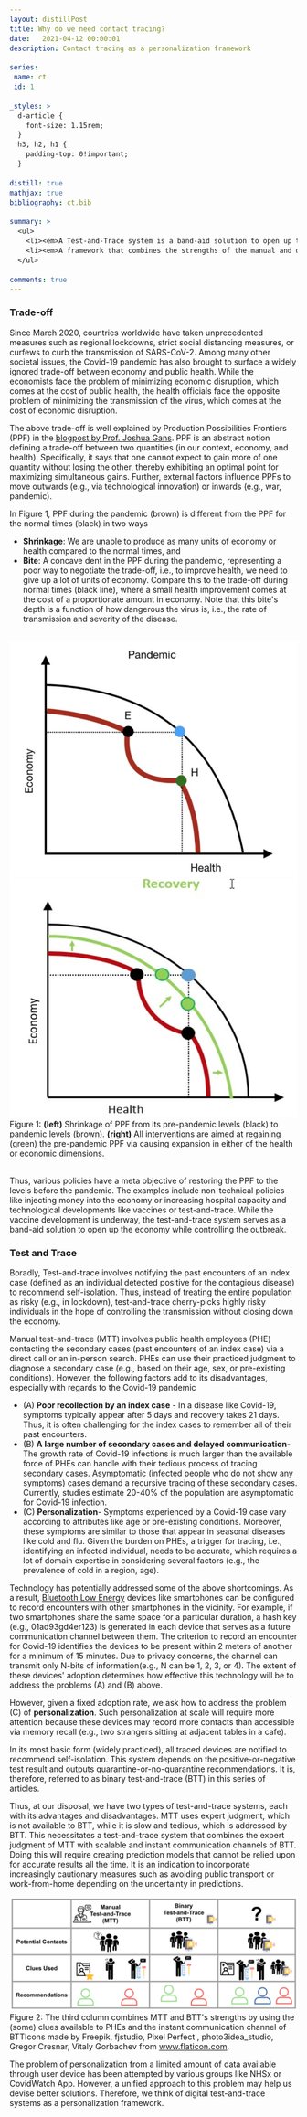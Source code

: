 ```yaml
---
layout: distillPost
title: Why do we need contact tracing?
date:   2021-04-12 00:00:01
description: Contact tracing as a personalization framework

series:
 name: ct
 id: 1

_styles: >
  d-article {
    font-size: 1.15rem;
  }
  h3, h2, h1 {
    padding-top: 0!important;
  }

distill: true
mathjax: true
bibliography: ct.bib

summary: >
  <ul>
    <li><em>A Test-and-Trace system is a band-aid solution to open up the economy while controlling the outbreak</em></li>
    <li><em>A framework that combines the strengths of the manual and digital systems will help devise better solutions</em></li>
  </ul>

comments: true
---
```

### Trade-off

Since March 2020, countries worldwide have taken unprecedented measures such as regional lockdowns, strict social distancing measures, or curfews to curb the transmission of SARS-CoV-2.
Among many other societal issues, the Covid-19 pandemic has also brought to surface a widely ignored trade-off between economy and public health.
While the economists face the problem of minimizing economic disruption, which comes at the cost of public health, the health officials face the opposite problem of minimizing the transmission of the virus, which comes at the cost of economic disruption.

The above trade-off is well explained by Production Possibilities Frontiers (PPF) in the <a href="https://blog.usejournal.com/health-before-wealth-the-economic-logic-9c5414ae259c" target="_blank"> blogpost by Prof. Joshua Gans</a>.
PPF is an abstract notion defining a trade-off between two quantities (in our context, economy, and health).
Specifically, it says that one cannot expect to gain more of one quantity without losing the other, thereby exhibiting an optimal point for maximizing simultaneous gains.
Further, external factors influence PPFs to move outwards (e.g., via technological innovation) or inwards (e.g., war, pandemic).

In Figure 1, PPF during the pandemic (brown) is different from the PPF for the normal times (black) in two ways
<ul>
  <li> <strong>Shrinkage</strong>: We are unable to produce as many units of economy or health compared to the normal times, and </li>
  <li> <strong>Bite</strong>: A concave dent in the PPF during the pandemic, representing a poor way to negotiate the trade-off, i.e., to improve health, we need to give up a lot of units of economy.
  Compare this to the trade-off during normal times (black line), where a small health improvement comes at the cost of a proportionate amount in economy.
  Note that this bite's depth is a function of how dangerous the virus is, i.e., the rate of transmission and severity of the disease.
  </li>
</ul>

<br>
<div class="row mt-3" markdown="0">
  <div class="col-sm-6 mt-3 mt-md-0">
    <img class="img-fluid rounded z-depth-1" src="/images/blog/ct/ppf.png">
  </div>
  <div class="col-sm-6 mt-3 mt-md-0">
    <img class="img-fluid rounded z-depth-1" src="/images/blog/ct/ppf_recovery.png">
  </div>
</div>
<div class="caption" markdown="0">
  Figure 1: <strong>(left)</strong> Shrinkage of PPF from its pre-pandemic levels (black) to pandemic levels (brown). <strong>(right)</strong> All interventions are aimed at regaining (green) the pre-pandemic PPF via causing expansion in either of the health or economic dimensions.
</div>
<br>

Thus, various policies have a meta objective of restoring the PPF to the levels before the pandemic.
The examples include non-technical policies like injecting money into the economy or increasing hospital capacity and technological developments like vaccines or test-and-trace.
While the vaccine development is underway, the test-and-trace system serves as a band-aid solution to open up the economy while controlling the outbreak.

### Test and Trace

Boradly, Test-and-trace involves notifying the past encounters of an index case (defined as an individual detected positive for the contagious disease) to recommend self-isolation.
Thus, instead of treating the entire population as risky (e.g., in lockdown), test-and-trace cherry-picks highly risky individuals in the hope of controlling the transmission without closing down the economy.

Manual test-and-trace (MTT) involves public health employees (PHE) contacting the secondary cases (past encounters of an index case) via a direct call or an in-person search.
PHEs can use their practiced judgment to diagnose a secondary case (e.g., based on their age, sex, or pre-existing conditions).
However, the following factors add to its disadvantages, especially with regards to the Covid-19 pandemic
<ul>
  <li>(A) <strong>Poor recollection by an index case</strong> - In a disease like Covid-19, symptoms typically appear after 5 days and recovery takes 21 days<d-cite key="lauer2020incubation"></d-cite>.
  Thus, it is often challenging for the index cases to remember all of their past encounters. </li>
  <li>(B) <strong>A large number of secondary cases and delayed communication</strong>-
 The growth rate of Covid-19 infections is much larger than the available force of PHEs can handle with their tedious process of tracing secondary cases.
 Asymptomatic (infected people who do not show any symptoms) cases demand a recursive tracing of these secondary cases.
 Currently, studies estimate 20-40% of the population are asymptomatic for Covid-19 infection<d-cite key="he2020temporal"></d-cite><d-cite key="luo"></d-cite>. </li>
  <li>(C) <strong>Personalization</strong>- Symptoms experienced by a Covid-19 case vary according to attributes like age or pre-existing conditions.
  Moreover, these symptoms are similar to those that appear in seasonal diseases like cold and flu<d-cite key="gaythorpe2020report"></d-cite>.
  Given the burden on PHEs, a trigger for tracing, i.e., identifying an infected individual, needs to be accurate, which requires a lot of domain expertise in considering several factors (e.g., the prevalence of cold in a region, age).</li>
</ul>

Technology has potentially addressed some of the above shortcomings.
As a result, <a href="https://en.wikipedia.org/wiki/Bluetooth_Low_Energy">Bluetooth Low Energy</a> devices like smartphones can be configured to record encounters with other smartphones in the vicinity.
For example, if two smartphones share the same space for a particular duration, a hash key (e.g., 01ad93gd4er123) is generated in each device that serves as a future communication channel between them.
The criterion to record an encounter for Covid-19 identifies the devices to be present within 2 meters of another for a minimum of 15 minutes<d-cite key="ferretti2020quantifying"></d-cite>.
Due to privacy concerns, the channel can transmit only N-bits of information(e.g., N can be 1, 2, 3, or 4).
The extent of these devices' adoption determines how effective this technology will be to address the problems (A) and (B) above.

However, given a fixed adoption rate,  we ask how to address the problem (C) of <strong>personalization</strong>.
Such personalization at scale will require more attention because these devices may record more contacts than accessible via memory recall (e.g., two strangers sitting at adjacent tables in a cafe).

In its most basic form (widely practiced), all traced devices are notified to recommend self-isolation.
This system depends on the positive-or-negative test result and outputs quarantine-or-no-quarantine recommendations.
It is, therefore,  referred to as binary test-and-trace (BTT) in this series of articles.  

Thus, at our disposal, we have two types of test-and-trace systems, each with its advantages and disadvantages.
MTT uses expert judgment, which is not available to BTT, while it is slow and tedious, which is addressed by BTT.
This necessitates a test-and-trace system that combines the expert judgment of MTT with scalable and instant communication channels of BTT.
Doing this will require creating prediction models that cannot be relied upon for accurate results all the time.
It is an indication to incorporate increasingly cautionary measures such as avoiding public transport or work-from-home depending on the uncertainty in predictions.

<div class="row mt-3" markdown="0">
  <div class="col-sm mt-3 mt-md-0">
    <img class="img-fluid rounded z-depth-1" src="/images/blog/ct/tt-compare.png">
  </div>
</div>
<div class="caption" markdown="0">
  Figure 2: The third column combines MTT and BTT's strengths by using the (some) clues available to PHEs and the instant communication channel of BTT<d-footnote>Icons made by Freepik, fjstudio, Pixel Perfect , photo3idea_studio, Gregor Cresnar, Vitaly Gorbachev from <a href="www.flaticon.com">www.flaticon.com</a></d-footnote>.
</div>

The problem of personalization from a limited amount of data available through user device has been attempted by various groups like NHSx<d-cite key="briers2020risk"></d-cite> or CovidWatch App<d-cite key="wilson2020quantifying"></d-cite>.
However, a unified approach to this problem may help us devise better solutions.
Therefore, we think of digital test-and-trace systems as a personalization framework.
